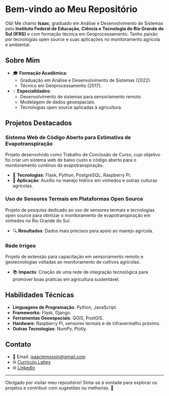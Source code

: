 # Bem-vindo ao Meu Repositório

Olá! Me chamo **Isaac**, graduado em Análise e Desenvolvimento de Sistemas pelo **Instituto Federal de Educação, Ciência e Tecnologia do Rio Grande do Sul (IFRS)** e com formação técnica em Geoprocessamento. Tenho paixão por tecnologias open source e suas aplicações no monitoramento agrícola e ambiental.

## Sobre Mim

- 🎓 **Formação Acadêmica**:
  - Graduação em Análise e Desenvolvimento de Sistemas (2022).
  - Técnico em Geoprocessamento (2017).
- 💡 **Especialidades**:
  - Desenvolvimento de sistemas para sensoriamento remoto.
  - Modelagem de dados geoespaciais.
  - Tecnologias open source aplicadas à agricultura.

## Projetos Destacados

### **Sistema Web de Código Aberto para Estimativa de Evapotranspiração**
Projeto desenvolvido como Trabalho de Conclusão de Curso, cujo objetivo foi criar um sistema web de baixo custo e código aberto para o monitoramento contínuo da evapotranspiração.  
- 🔧 **Tecnologias**: Flask, Python, PostgreSQL, Raspberry Pi.
- 🌱 **Aplicação**: Auxílio no manejo hídrico em vinhedos e outras culturas agrícolas.

### **Uso de Sensores Termais em Plataformas Open Source**
Projeto de pesquisa dedicado ao uso de sensores termais e tecnologias open source para otimizar o monitoramento de evapotranspiração em vinhedos no Rio Grande do Sul.  
- 🔍 **Resultados**: Dados mais precisos para apoio ao manejo agrícola.

### **Rede Irrigeo**
Projeto de extensão para capacitação em sensoriamento remoto e geotecnologias voltadas ao monitoramento de cultivos agrícolas.  
- 📚 **Impacto**: Criação de uma rede de integração tecnológica para promover boas práticas em agricultura sustentável.

## Habilidades Técnicas

- **Linguagens de Programação**: Python, JavaScript.
- **Frameworks**: Flask, Django.
- **Ferramentas Geoespaciais**: QGIS, PostGIS.
- **Hardware**: Raspberry Pi, sensores termais e de infravermelho próximo.
- **Outras Tecnologias**: NumPy, Plotly.

## Contato

- 📧 Email: [isaaclemossjn@gmail.com](mailto:isaaclemossjn@gmail.com)
- 🌐 [Currículo Lattes](https://lattes.cnpq.br/4741195530539811)
- 🌐 [LinkedIn](https://www.linkedin.com/in/isaac-lemos-da-siva-0b618b82/)

---

Obrigado por visitar meu repositório! Sinta-se à vontade para explorar os projetos e contribuir com sugestões ou melhorias. 🚀
